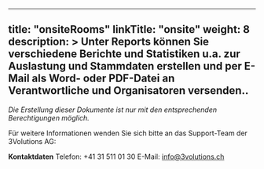 
---
title: "onsiteRooms"
linkTitle: "onsite"
weight: 8
description: >
  Unter Reports können Sie verschiedene Berichte und Statistiken u.a. zur Auslastung und Stammdaten erstellen und per E-Mail als Word- oder PDF-Datei an Verantwortliche und Organisatoren versenden.. 
---
_Die Erstellung dieser Dokumente ist nur mit den entsprechenden Berechtigungen möglich._

Für weitere Informationen wenden Sie sich bitte an das Support-Team der 3Volutions AG:

__Kontaktdaten__
Telefon: +41 31 511 01 30
E-Mail: info@3volutions.ch


